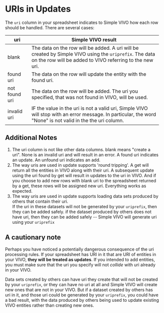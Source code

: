 # URIs in Updates

The `uri` column in your spreadsheet indicates to Simple VIVO how each row should be handled.  There are
several cases:

uri | Simple VIVO result
---|----
blank | The data on the row will be added.  A uri will be created by Simple VIVO using the `uriprefix`.  The data on the row will be added to VIVO referring to the new uri.
found uri | The data on the row will update the entity with the found uri.  
not found uri | The data on the row will be added.  The uri you specified, that was not found in VIVO, will be used.
invalid uri | IF the value in the uri is not a valid uri, Simple VIVO will stop with an error message.  In particular, the word "None" is not valid in the the uri column.

## Additional Notes

1.  The uri column is not like other data columns.  blank means "create a uri".  None is an invalid uri and will
result in an error.  A found uri indicates an update.  An unfound uri indicates an add.
1.  The way uris are used in update supports 'round tripping'.  A get will return all the entities in VIVO along
with their uri.  A subsequent update using the uri found by get will result in updates to the uri in VIVO.  And
if you choose to add new rows with blank uri to the spreadsheet returned by a get, these rows will be assigned
new uri.  Everything works as expected.
1.  The way uris are used in update supports loading data sets produced by others that contain their uri.  
If the uri in these datasets will not be generated by your `uriprefix`, then they can be added safely. if the dataset
 produced by others does not have uri, then they can be added safely -- Simple VIVO will generate uri using your 
 `uriprefix`
 
## A cautionary note

Perhaps you have noticed a potentially dangerous consequence of the uri processing rules.  If your spreadsheet has
URI in it that are URI of entities in your VIVO, **they will be treated as updates**.  If you intended to add
entities, you must make sure that the uri you specify will not _collide_ with uri already in your VIVO.  

Data sets created by others can have uri they create that will not be created by your `uriprefix`, or they can have 
no uri at all and Simple VIVO will create new ones that are not in your VIVO.  But if a dataset created by others
has uri in it, and those uri could be generated by your `uriprefix`, you could have a bad result, with the
data produced by others being used to update existing VIVO entities rather than creating new ones.
 
 